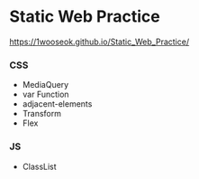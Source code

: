 # Static Web Practice
https://1wooseok.github.io/Static_Web_Practice/

### CSS
 - MediaQuery
 - var Function
 - adjacent-elements
 - Transform
 - Flex
 

### JS 
 - ClassList
